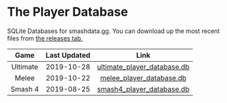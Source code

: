 # The Player Database
SQLite Databases for smashdata.gg. You can download up the most recent files from [the releases tab.](https://github.com/smashdata/ThePlayerDatabase/releases)


| Game     | Last Updated | Link |
|:--------:|:------------:| :---:|
| Ultimate |  2019-10-28  | [ultimate_player_database.db](https://github.com/smashdata/ThePlayerDatabase/releases/download/v2019.10.28/ultimate_player_database.db) |
| Melee    |  2019-10-22  | [melee_player_database.db](https://github.com/smashdata/ThePlayerDatabase/releases/download/v2019.10.22/melee_player_database.db)       |
| Smash 4  |  2019-08-25  | [smash4_player_database.db](https://github.com/smashdata/ThePlayerDatabase/releases/download/v2019.08.25/smash_4_player_database.db)    |


